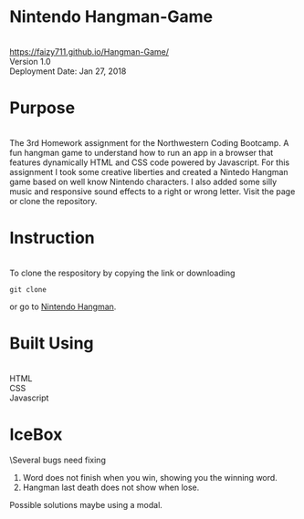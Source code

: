 # Nintendo Hangman-Game

\
<https://faizy711.github.io/Hangman-Game/>\
Version 1.0 \
Deployment Date: Jan 27, 2018

# Purpose
\
The 3rd Homework assignment for the Northwestern Coding Bootcamp. A fun hangman game to understand how to run an app in a browser that features dynamically HTML and CSS code powered by Javascript. For this assignment I took some creative liberties and created a Nintedo Hangman game based on well know Nintendo characters. I also added some silly music and responsive sound effects to a right or wrong letter. Visit the page or clone the repository.

# Instruction
\
To clone the respository by copying the link or downloading

```
git clone
```
or go to <a href="https://faizy711.github.io/Hangman-Game/" target="_blank">Nintendo Hangman</a>.

# Built Using 

\
HTML\
CSS\
Javascript

# IceBox

\Several bugs need fixing

1) Word does not finish when you win, showing you the winning word.
2) Hangman last death does not show when lose.

Possible solutions maybe using a modal.




